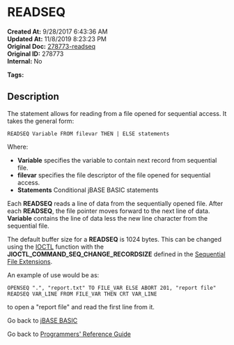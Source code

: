 # READSEQ

**Created At:** 9/28/2017 6:43:36 AM  
**Updated At:** 11/8/2019 8:23:23 PM  
**Original Doc:** [278773-readseq](https://docs.jbase.com/36868-jbase-basic/278773-readseq)  
**Original ID:** 278773  
**Internal:** No  

**Tags:**
<badge text='record handling' vertical='middle' />
<badge text='sequential file handling' vertical='middle' />

## Description

The statement allows for reading from a file opened for sequential access. It takes the general form:

```
READSEQ Variable FROM filevar THEN | ELSE statements
```

Where:

- **Variable** specifies the variable to contain next record from sequential file.
- **filevar** specifies the file descriptor of the file opened for sequential access.
- **Statements** Conditional jBASE BASIC statements

Each **READSEQ** reads a line of data from the sequentially opened file. After each **READSEQ**, the file pointer moves forward to the next line of data. **Variable** contains the line of data less the new line character from the sequential file.

The default buffer size for a **READSEQ** is 1024 bytes. This can be changed using the [IOCTL](./../ioctl) function with the **JIOCTL\_COMMAND\_SEQ\_CHANGE\_RECORDSIZE** defined in the [Sequential File Extensions](./../sequential-file-extensions).

An example of use would be as:

```
OPENSEQ ".", "report.txt" TO FILE_VAR ELSE ABORT 201, "report file"
READSEQ VAR_LINE FROM FILE_VAR THEN CRT VAR_LINE
```

to open a "report file" and read the first line from it.

Go back to [jBASE BASIC](./../README.md)

Go back to [Programmers' Reference Guide](./../../reference-guides/jbc/README.md)

  
<PageFooter />
